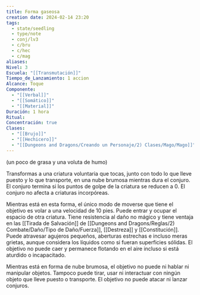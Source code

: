 ```yaml
---
title: Forma gaseosa
creation date: 2024-02-14 23:20
tags:
  - state/seedling
  - type/note
  - conj/lv3
  - c/bru
  - c/hec
  - c/mag
aliases: 
Nivel: 3
Escuela: "[[Transmutación]]"
Tiempo_de_Lanzamiento: 1 accion
Alcance: Toque
Componente:
  - "[[Verbal]]"
  - "[[Somático]]"
  - "[[Material]]"
Duración: 1 hora
Ritual: 
Concentración: true
Clases:
  - "[[Brujo]]"
  - "[[Hechicero]]"
  - "[[Dungeons and Dragons/Creando un Personaje/2) Clases/Mago/Mago]]"
---
```

(un poco de grasa y una voluta de humo)

Transformas a una criatura voluntaria que tocas, junto con todo lo que lleve puesto y lo que transporte, en una nube brumosa mientras dura el conjuro. El conjuro termina si los puntos de golpe de la criatura se reducen a 0. El conjuro no afecta a criaturas incorpóreas.

Mientras está en esta forma, el único modo de moverse que tiene el objetivo es volar a una velocidad de 10 pies. Puede entrar y ocupar el espacio de otra criatura. Tiene resistencia al daño no mágico y tiene ventaja en las [[Tirada de Salvación]] de [[Dungeons and Dragons/Reglas/2) Combate/Daño/Tipo de Daño/Fuerza]], [[Destreza]] y [[Constitución]]. Puede atravesar agujeros pequeños, aberturas estrechas e incluso meras grietas, aunque considera los líquidos como si fueran superficies sólidas. El objetivo no puede caer y permanece flotando en el aire incluso si está aturdido o incapacitado.

Mientras está en forma de nube brumosa, el objetivo no puede ni hablar ni manipular objetos. Tampoco puede tirar, usar ni interactuar con ningún objeto que lleve puesto o transporte. El objetivo no puede atacar ni lanzar conjuros.
